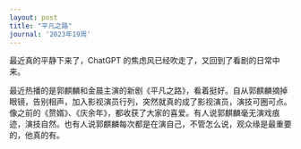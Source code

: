 ```yaml
---
layout: post
title: "平凡之路"
journal: '2023年19周'
---
```


最近真的平静下来了，ChatGPT 的焦虑风已经吹走了，又回到了看剧的日常中来。

最近热播的是郭麒麟和金晨主演的新剧《平凡之路》，看着挺好。自从郭麒麟摘掉眼镜，告别相声，加入影视演员行列，突然就真的成了影视演员，演技可圈可点。像之前的《赘婿》、《庆余年》，都收获了大家的喜爱。有人说郭麒麟毫无演戏痕迹，演技自然。也有人说郭麒麟每次都是在演自己，不管怎么说，观众缘是最重要的，他真的有。